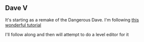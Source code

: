 ## Dave V

It's starting as a remake of the Dangerous Dave. I'm following [this wonderful tutorial](https://www.youtube.com/watch?v=kmECa4Gcckc&list=PLSkJey49cOgTSj465v2KbLZ7LMn10bCF9&index=1)

I'll follow along and then will attempt to do a level editor for it